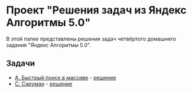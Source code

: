 # Проект "Решения задач из Яндекс Алгоритмы 5.0"

В этой папке представлены решения задач четвёртого домашнего задания "Яндекс Алгоритмы 5.0".

## Задачи

- [A. Быстрый поиск в массиве](A_RangeQuery/A_RangeQuery.md) - [решение](A_RangeQuery/A.java)
- [C. Саруман](C_SarumanArmy/C_SarumanArmy.md) - [решение](C_SarumanArmy/C.java)
